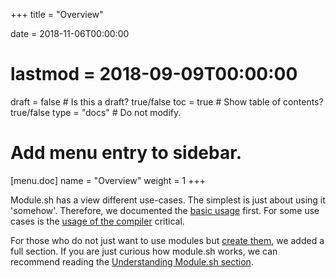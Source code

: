 +++
title = "Overview"

date = 2018-11-06T00:00:00
# lastmod = 2018-09-09T00:00:00

draft = false  # Is this a draft? true/false
toc = true  # Show table of contents? true/false
type = "docs"  # Do not modify.

# Add menu entry to sidebar.
[menu.doc]
  name = "Overview"
  weight = 1
+++

Module.sh has a view different use-cases. The simplest is just about
using it 'somehow'. Therefore, we documented the
[basic usage](/doc/how-to-use-module.sh/) first. For some use cases
is the [usage of the compiler](/doc/how-to-use-the-compiler/)
critical.


For those who do not just want to use modules but [create
them](/doc/how-to-create-a-module/), we added a full section. If you
are just curious how module.sh works, we can recommend reading the
[Understanding Module.sh section](/doc/understanding-module.sh/).

